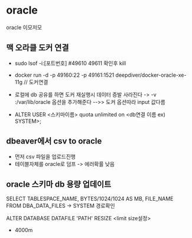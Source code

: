 # oracle
oracle 이모저모


## 맥 오라클 도커 연결
- sudo lsof -i:[포트번호] #49610 49611 확인후 kill
- docker run -d -p 49160:22 -p 49161:1521 deepdiver/docker-oracle-xe-11g // 도커연결
- 로컬에 db 공유를 하면 도커 재실행시 데이터 증발 사라진다 -> -v <localpath>:/var/lib/oracle 옵션을 추가해준다 -->> 도커 옵션따라 input 값다름
    
- ALTER USER <스키마이름> quota unlimited on <db연결 이름 ex) SYSTEM>;


## dbeaver에서 csv to oracle
- 먼저 csv 파일을 업로드진행
- 테이블자체를 oracle로 덤프 -> 에러확률 낮음


## oracle 스키마 db 용량 업데이트
SELECT TABLESPACE_NAME, BYTES/1024/1024 AS MB, FILE_NAME    
FROM DBA_DATA_FILES  -> SYSTEM 경로확인
    
ALTER DATABASE DATAFILE 'PATH' RESIZE <limit size설정>    
- 4000m
